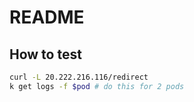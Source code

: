 # README

## How to test

```sh
curl -L 20.222.216.116/redirect
k get logs -f $pod # do this for 2 pods
```
